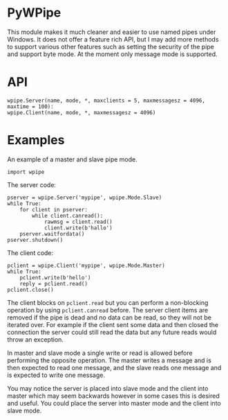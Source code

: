 PyWPipe
=====
This module makes it much cleaner and easier to use named pipes under Windows. It does not offer
a feature rich API, but I may add more methods to support various other features such as setting
the security of the pipe and support byte mode. At the moment only message mode is supported.

API
=====

    wpipe.Server(name, mode, *, maxclients = 5, maxmessagesz = 4096, maxtime = 100):
    wpipe.Client(name, mode, *, maxmessagesz = 4096)



Examples
=====

An example of a master and slave pipe mode.

    import wpipe

The server code:

    pserver = wpipe.Server('mypipe', wpipe.Mode.Slave)
    while True:
        for client in pserver:
            while client.canread():
                rawmsg = client.read()
                client.write(b'hallo')    
        pserver.waitfordata()
    pserver.shutdown()

The client code:

    pclient = wpipe.Client('mypipe', wpipe.Mode.Master)
    while True:
        pclient.write(b'hello')
        reply = pclient.read()
    pclient.close()

The client blocks on `pclient.read` but you can perform a non-blocking operation by
using `pclient.canread` before. The server client items are removed if the pipe is
dead and no data can be read, so they will not be iterated over. For example if the
client sent some data and then closed the connection the server could still read
the data but any future reads would throw an exception.

In master and slave mode a single write or read is allowed before performing the
opposite operation. The master writes a message and is then expected to read one
message, and the slave reads one message and is expected to write one message.

You may notice the server is placed into slave mode and the client into master which
may seem backwards however in some cases this is desired and useful. You could place
the server into master mode and the client into slave mode.    
